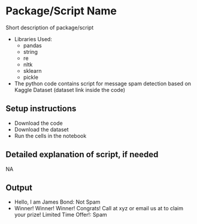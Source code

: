 # Package/Script Name
Short description of package/script
- Libraries Used:  
    - pandas
    - string 
    - re
    - nltk
    - sklearn
    - pickle
- The python code contains script for message spam detection based on Kaggle Dataset (dataset link inside the code)

## Setup instructions
- Download the code
- Download the dataset
- Run the cells in the notebook

## Detailed explanation of script, if needed
NA

## Output
-  Hello, I am James Bond: Not Spam
- Winner! Winner! Winner! Congrats! Call at xyz or email us at to claim your prize! Limited Time Offer!: Spam
